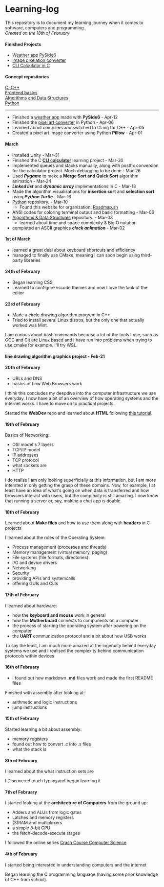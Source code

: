 # Learning-log
This repository is to document my learning journey
when it comes to software, computers and programming.  
*Created on the 18th of February*

#### Finished Projects

- [Weather app PySide6](https://github.com/Adrian-rospx/weather-app.git)
- [Image pixelation converter](https://github.com/Adrian-rospx/pixel-converter.git)  
- [CLI Calculator in C](https://github.com/Adrian-rospx/calc-cli.git)  

#### Concept repositories
[C, C++](https://github.com/Adrian-rospx/low-level.git)  
[Frontend basics](https://github.com/Adrian-rospx/WebDev.git)  
[Algorithms and Data Structures](https://github.com/Adrian-rospx/Algorithms-Data-Structures.git)  
[Python](https://github.com/Adrian-rospx/Python.git)

---

- Finished a [weather app](https://github.com/Adrian-rospx/weather-app.git) 
made with **PySide6** - Apr-12
- Finished the [pixel art converter](https://github.com/Adrian-rospx/pixel-converter.git) 
in Python - Apr-06
- Learned about compilers and switched to Clang for C++ - Apr-05
- Created a pixel art image converter using Python **Pillow** - Apr-01

#### March
- installed Unity - Mar-31
- Finished the C [**CLI calculator**](https://github.com/Adrian-rospx/calc-cli.git) 
learning project - Mar-30
- Implemented queues and stacks manually, along with postfix conversion for 
the calculator project. Much debugging to be done - Mar-26
- Used ***Pygame*** to make a **Merge Sort and Quick Sort** algorithm animation - Mar-24
- ***Linked list*** and ***dynamic array*** implementations in C - Mar-18
- Made the algorithm visualisations for **insertion sort** and **selection sort**  
using ***Python Turtle*** - Mar-16
- [Python](https://github.com/Adrian-rospx/Python.git) repository. - Mar-10
    - Found this website for organization: [Roadmap.sh](https://roadmap.sh)
- ANSI codes for coloring terminal output and basic formatting - Mar-06
- [Algorithms & Data Structures](https://github.com/Adrian-rospx/Algorithms-Data-Structures.git)
repository. - Mar-03
    - learned about time and space complexity & Big O notation
- completed an ASCII graphics ***clock animation*** - Mar-02

#### 1st of March
- learned a great deal about keyboard shortcuts and efficiency
- managed to finally use CMake, meaning I can soon begin using third-party libraries

#### 24th of February
- Began learning CSS
- Learned to configure vscode themes and now I love the look of the editor

#### 23rd of February

- Made a circle drawing algorithm program in C++
- Tried to install several Linux distros, but the only one that actually worked was Mint.

I am curious about bash commands because a lot of the tools I use, such
as GCC and Git are Linux based and I have run into problems when trying
to use cmake for example. I'll try WSL.

#### line drawing algorithm graphics project - Feb-21

#### 20th of February

- URLs and DNS
- basics of how Web Browsers work

I think this concludes my deepdive into the computer infrastructure we use 
everyday. I now have a bit of an overview of how operating systems and the
internet works. I have to move on to practical projects.

Started the **WebDev** repo and learned about **HTML** following
[this tutorial](https://youtu.be/HGTJBPNC-Gw?si=40-EgLgE5XYCWGhq).

#### 19th of February

Basics of Networking:

- OSI model's 7 layers
- TCP/IP model
- IP addresses
- TCP protocol
- what sockets are
- HTTP

I do realise I am only looking superficially at this information, but
I am more intersted in only getting the grasp of these domains.
Now, for example, I at least have an idea of what's going on when data
is transferred and how browsers interact with users, but the complexity
is still amazing. I  now know that running a server or, say, making a 
chat app is doable.

#### 18th of February
Learned about **Make files** and how to use them along with **headers**
in C projects

I learned about the roles of the Operating System:
- Process management (processes and threads)
- Memory management (virtual memory, paging)
- File systems (file formats, directories)
- I/O and device drivers
- Networking
- Security
- providing APIs and systemcalls
- offering GUIs and CLIs

#### 17th of February
I learned about hardware:
- how the **keyboard and mouse** work in general
- how the **Motherboard** connects to components on a computer
- the process of starting the operating system after powering on the computer
- the **UART** communication protocol and a bit about how USB works

To say the least, I am much more amazed at the ingenuity behind
everyday systems we use and I realised the complexity behind
communication protocols within devices

#### 16th of February
- I found out how markdown **.md** files work and made the first README files

Finished with assembly after looking at:
- arithmetic and logic instructions
- jump instructions

#### 15th of February
Started learning a bit about assembly:
- memory registers
- found out how to convert .c into .s files
- what the stack is

#### 8th of February
I learned about the what instruction sets are

I Discovered touch typing and began learning it

#### 7th of February 
I started looking at the **architecture of Computers** from the ground up:
- Adders and ALUs from logic gates
- Latches and memory registers
- (S)RAM and mutliplexers
- a simple 8-bit CPU
- the fetch-decode-execute stages

I followed the online series [Crash Course Computer Science](https://youtube.com/playlist?list=PL8dPuuaLjXtNlUrzyH5r6jN9ulIgZBpdo&si=fPEFP-QnYMBBTocU)

#### 4th of February

I started being interested in understanding computers and the internet

Began learning the C programming language (having some prior knowledge of C++ from
school).
